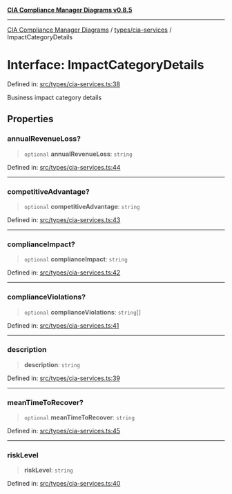 [**CIA Compliance Manager Diagrams v0.8.5**](../../../README.md)

***

[CIA Compliance Manager Diagrams](../../../modules.md) / [types/cia-services](../README.md) / ImpactCategoryDetails

# Interface: ImpactCategoryDetails

Defined in: [src/types/cia-services.ts:38](https://github.com/Hack23/cia-compliance-manager/blob/3ae0301247f765ba03c8c0fe645db4718bb8af76/src/types/cia-services.ts#L38)

Business impact category details

## Properties

### annualRevenueLoss?

> `optional` **annualRevenueLoss**: `string`

Defined in: [src/types/cia-services.ts:44](https://github.com/Hack23/cia-compliance-manager/blob/3ae0301247f765ba03c8c0fe645db4718bb8af76/src/types/cia-services.ts#L44)

***

### competitiveAdvantage?

> `optional` **competitiveAdvantage**: `string`

Defined in: [src/types/cia-services.ts:43](https://github.com/Hack23/cia-compliance-manager/blob/3ae0301247f765ba03c8c0fe645db4718bb8af76/src/types/cia-services.ts#L43)

***

### complianceImpact?

> `optional` **complianceImpact**: `string`

Defined in: [src/types/cia-services.ts:42](https://github.com/Hack23/cia-compliance-manager/blob/3ae0301247f765ba03c8c0fe645db4718bb8af76/src/types/cia-services.ts#L42)

***

### complianceViolations?

> `optional` **complianceViolations**: `string`[]

Defined in: [src/types/cia-services.ts:41](https://github.com/Hack23/cia-compliance-manager/blob/3ae0301247f765ba03c8c0fe645db4718bb8af76/src/types/cia-services.ts#L41)

***

### description

> **description**: `string`

Defined in: [src/types/cia-services.ts:39](https://github.com/Hack23/cia-compliance-manager/blob/3ae0301247f765ba03c8c0fe645db4718bb8af76/src/types/cia-services.ts#L39)

***

### meanTimeToRecover?

> `optional` **meanTimeToRecover**: `string`

Defined in: [src/types/cia-services.ts:45](https://github.com/Hack23/cia-compliance-manager/blob/3ae0301247f765ba03c8c0fe645db4718bb8af76/src/types/cia-services.ts#L45)

***

### riskLevel

> **riskLevel**: `string`

Defined in: [src/types/cia-services.ts:40](https://github.com/Hack23/cia-compliance-manager/blob/3ae0301247f765ba03c8c0fe645db4718bb8af76/src/types/cia-services.ts#L40)
